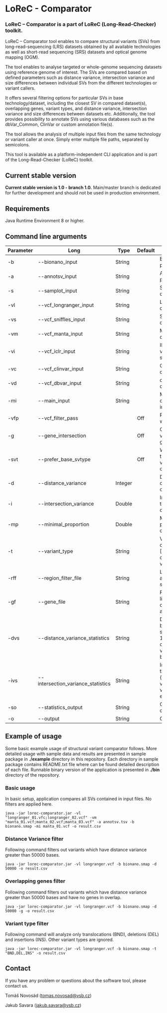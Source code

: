 # LoReC - Comparator

### LoReC – Comparator is a part of LoReC (Long-Read-Checker) toolkit.

LoReC – Comparator tool enables to compare structural variants (SVs) from long-read-sequencing (LRS) datasets obtained by all available technologies as well as short-read sequencing (SRS) datasets and optical genome mapping (OGM). 

The tool enables to analyse targeted or whole-genome sequencing datasets using reference genome of interest. The SVs are compared based on defined parameters such as distance variance, intersection variance and size differences between individual SVs from the different technologies or variant callers. 

It offers several filtering options for particular SVs in base technology/dataset, including the closest SV in compared dataset(s), overlapping genes, variant types, and distance variance, intersection variance and size differences between datasets etc. Additionally, the tool provides possibility to annotate SVs using various databases such as the dbVar_Common, ClinVar or custom annotation file(s).

The tool allows the analysis of multiple input files from the same technology or variant caller at once. Simply enter multiple file paths, separated by semicolons.

This tool is available as a platform-independent CLI application and is part of the Long-Read-Checker (LoReC) toolkit.

## Current stable version
<b>Current stable version is 1.0 - branch 1.0.</b> Main/master branch is dedicated for further development and should not be used in production environment.

## Requirements
Java Runtime Environment 8 or higher.

## Command line arguments
| Parameter | Long                               | Type    | Default | Description                                                                                                                                                                | Required |
|-----------|------------------------------------|---------|---------|----------------------------------------------------------------------------------------------------------------------------------------------------------------------------|----------|
| -b        | --bionano_input                    | String  |         | Bionano Genomics analysis pipeline result SMAP file path.                                                                                                                  |          |
| -a        | --annotsv_input                    | String  |         | AnnotSV analysis result TSV file paths delimited by semicolon.                                                                                                             |          |
| -s        | --samplot_input                    | String  |         | Samplot csv variants file paths delimited by semicolon.                                                                                                                    |          |
| -vl       | --vcf_longranger_input             | String  |         | Longranger vcf variants file paths delimited by semicolon.                                                                                                                 |          |
| -vs       | --vcf_sniffles_input               | String  |         | Sniffles vcf variants file paths delimited by semicolon.                                                                                                                   |          |
| -vm       | --vcf_manta_input                  | String  |         | Manta vcf variants file paths delimited by semicolon.                                                                                                                      |          |
| -vi       | --vcf_iclr_input                   | String  |         | Illumina Dragen ICLR wgs vcf variants file paths delimited by semicolon.                                                                                                   |          |
| -vc       | --vcf_clinvar_input                | String  |         | Clinvar vcf variants file paths delimited by semicolon.                                                                                                                    |          |
| -vd       | --vcf_dbvar_input                  | String  |         | dbVar vcf variants file paths delimited by semicolon.                                                                                                                      |          |
| -mi       | --main_input                       | String  |         | Main variant file path used to determine main technology and input between other inputs.                                                                                   |          |
| -vfp      | --vcf_filter_pass                  |         | Off     | Process only structural variants with filter value PASS.                                                                                                                   |          |
| -g        | --gene_intersection                |         | Off     | Overlapping genes filter (i.e. variants with non-overlapping genes are filtered out).                                                                                      |          |
| -svt      | --prefer_base_svtype               |         | Off     | Whether to prefer base variant type (SVTYPE) in case of BND variant and 10x/TELL-Seq (default off i.e. preferring SVTYPE2).                                                |          |
| -d        | --distance_variance                | Integer |         | Distance variance filter - number of bases difference between compared variants.                                                                                           |          |
| -i        | --intersection_variance            | Double  |         | Intersection variance filter - threshold difference between compared variants.                                                                                             |          |
| -mp       | --minimal_proportion               | Double  |         | Minimal proportion filter - minimal proportion of target variant within query variant (0.0 - 1.0).                                                                         |          |
| -t        | --variant_type                     | String  |         | Variant type filter, any combination of [BND,CNV,DEL,INS,DUP,INV,UNK], delimited by semicolon, only variant types listed will processed.                                   |          |
| -rff      | --region_filter_file               | String  |         | List of regions to be excluded from analysis (bed format, tab separated).                                                                                                  |          |
| -gf       | --gene_file                        | String  |         | File containing gene information list (i.e. gene symbol, chromosome, start, end) - gene annotation.                                                                        |          |
| -dvs      | --distance_variance_statistics     | String  |         | Distance variance statistics - bases counts delimited by semicolon (e.g. 10000;50000;100000). Number of variants having distance variance at least 1000, 50000 bases, etc. |          |
| -ivs      | --intersection_variance_statistics | String  |         | Intersection variance statistics - thresholds delimited by semicolon (e.g. 0.1;0.3;0.5). Number of variants having intersection variance score at least 0.1, 0.3, etc.     |          |
| -so       | --statistics_output                | String  |         | Output structural variants statistics csv file path.                                                                                                                       |          |
| -o        | --output                           | String  |         | Output result file path.                                                                                                                                                   | \*       |


## Example of usage
Some basic example usage of structural variant comparator follows. More detailed usage with sample data and results are presented in sample package in <b>./example</b> directory in this repository. Each directory in sample package contains README.txt file where can be found detailed description of each file. Runnable binary version of the application is presented in <b>./bin</b> directory of the repository.

### Basic usage
In basic setup, application compares all SVs contained in input files. No filters are applied here.

```console
java -jar lorec-comparator.jar -vl "longranger_01.vfc;longranger_02.vcf" -vm "manta_01.vcf;manta_02.vcf;manta_03.vcf" -a annotsv.tsv -b bionano.smap -mi manta_01.vcf -o result.csv
```

### Distance Variance filter
Following command filters out variants which have distance variance greater than 50000 bases.

```consolev
java -jar lorec-comparator.jar -vl longranger.vcf -b bionano.smap -d 50000 -o result.csv 
```

### Overlapping genes filter
Following command filters out variants which have distance variance greater than 50000 bases and have no genes in overlap.

```console
java -jar lorec-comparator.jar -vl longranger.vcf -b bionano.smap -d 50000 -g -o result.csv 
```

### Variant type filter
Following command will analyze only translocations (BND), deletions (DEL) and insertions (INS). Other variant types are ignored.

```console
java -jar lorec-comparator.jar -vl longranger.vcf -b bionano.smap -t "BND,DEL,INS" -o result.csv 
```

## Contact
If you have any problem or questions about the software tool, please contact us.

Tomáš Novosád (tomas.novosad@vsb.cz)

Jakub Savara (jakub.savara@vsb.cz)

